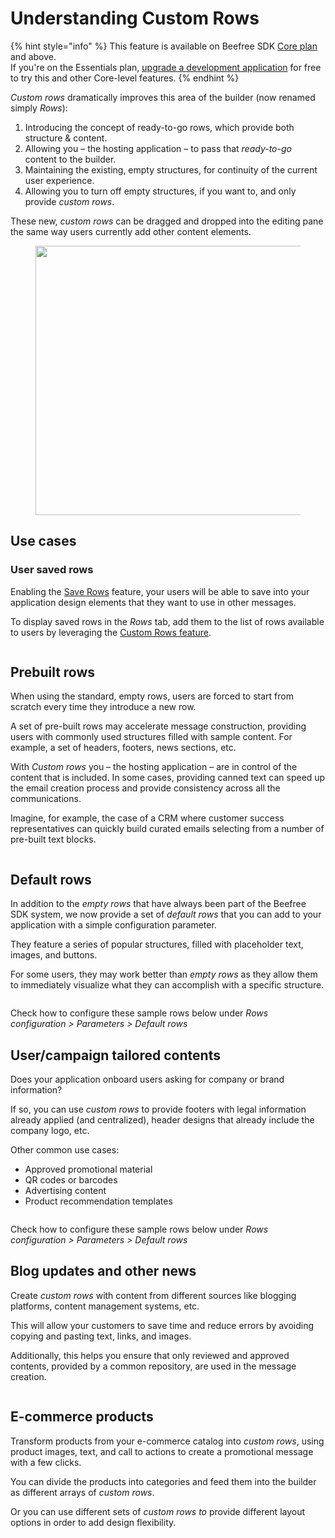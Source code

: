 # Understanding Custom Rows

{% hint style="info" %}
This feature is available on Beefree SDK [Core plan](https://dam.beefree.io/pluginpricing) and above.\
If you're on the Essentials plan, [upgrade a development application](../readme/development-applications.md) for free to try this and other Core-level features.
{% endhint %}

_Custom rows_ dramatically improves this area of the builder (now renamed simply _Rows_):

1. Introducing the concept of ready-to-go rows, which provide both structure & content.
2. Allowing you – the hosting application – to pass that _ready-to-go_ content to the builder.
3. Maintaining the existing, empty structures, for continuity of the current user experience.
4. Allowing you to turn off empty structures, if you want to, and only provide _custom rows_.

These new, _custom rows_ can be dragged and dropped into the editing pane the same way users currently add other content elements.

<figure><img src="../.gitbook/assets/CR_sample-574x1024.png" alt="" width="431"><figcaption></figcaption></figure>

## Use cases <a href="#use-cases" id="use-cases"></a>

### **User saved rows**

Enabling the [Save Rows](../saved-rows/) feature, your users will be able to save into your application design elements that they want to use in other messages.

To display saved rows in the _Rows_ tab, add them to the list of rows available to users by leveraging the [Custom Rows feature](displaying-saved-rows.md).

<figure><img src="../.gitbook/assets/2Saved_Rows-1024x601.jpeg" alt=""><figcaption></figcaption></figure>

## **Prebuilt rows**

When using the standard, empty rows, users are forced to start from scratch every time they introduce a new row.

A set of pre-built rows may accelerate message construction, providing users with commonly used structures filled with sample content. For example, a set of headers, footers, news sections, etc.

With _Custom rows_ you – the hosting application – are in control of the content that is included. In some cases, providing canned text can speed up the email creation process and provide consistency across all the communications.

Imagine, for example, the case of a CRM where customer success representatives can quickly build curated emails selecting from a number of pre-built text blocks.

<figure><img src="../.gitbook/assets/3CR_text_samples-1024x708.jpeg" alt=""><figcaption></figcaption></figure>

## **Default rows**

In addition to the _empty rows_ that have always been part of the Beefree SDK system, we now provide a set of _default rows_ that you can add to your application with a simple configuration parameter.

They feature a series of popular structures, filled with placeholder text, images, and buttons.

For some users, they may work better than _empty rows_ as they allow them to immediately visualize what they can accomplish with a specific structure.

<figure><img src="../.gitbook/assets/4CR_defaults-1024x653.jpeg" alt=""><figcaption></figcaption></figure>

Check how to configure these sample rows below under _Rows configuration > Parameters > Default rows_

## **User/campaign tailored contents**

Does your application onboard users asking for company or brand information?

If so, you can use _custom rows_ to provide footers with legal information already applied (and centralized), header designs that already include the company logo, etc.

Other common use cases:

* Approved promotional material
* QR codes or barcodes
* Advertising content
* Product recommendation templates

<figure><img src="../.gitbook/assets/5CR_contents-1024x541.jpeg" alt=""><figcaption></figcaption></figure>

Check how to configure these sample rows below under _Rows configuration > Parameters > Default rows_

## **Blog updates and other news**

Create _custom rows_ with content from different sources like blogging platforms, content management systems, etc.

This will allow your customers to save time and reduce errors by avoiding copying and pasting text, links, and images.

Additionally, this helps you ensure that only reviewed and approved contents, provided by a common repository, are used in the message creation.

<figure><img src="../.gitbook/assets/6CR_blog_example-1024x769.jpeg" alt=""><figcaption></figcaption></figure>

## **E-commerce products**

Transform products from your e-commerce catalog into _custom rows_, using product images, text, and call to actions to create a promotional message with a few clicks.

You can divide the products into categories and feed them into the builder as different arrays of _custom rows_.

Or you can use different sets of _custom rows to_ provide different layout options in order to add design flexibility.

<figure><img src="../.gitbook/assets/7CR_products_example-1024x643.jpeg" alt=""><figcaption></figcaption></figure>
